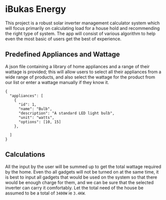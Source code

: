 # iBukas Energy
This project is a robust solar inverter management calculator system which will focus primarily on calculating load for a house hold and recommending the right type of system. The app will consist of various algorithm to help even the most basic of users get the best of experience.

## Predefined Appliances and Wattage
A json file containing a library of home appliances and a range of their wattage is provided; this will allow users to select all their appliances from a wide range of products, and also select the wattage for the product from our list or enter a wattage manually if they know it.

```
{
  "appliances": [
    {
      "id": 1,
      "name": "Bulb",
      "description": "A standard LED light bulb",
      "unit": "watts",
      "options": [10, 15]
    },

  ]
}
```

## Calculations
All the input by the user will be summed up to get the total wattage required by the home. Even tho all gadgets will not be turned on at the same time, it is best to input all gadgets that would be used on the system so that there would be enough charge for them, and we can be sure that the selected inverter can carry it comfortably. Let the total need of the house be assumed to be a total of `3400W` ie `3.4KW`.

### 
